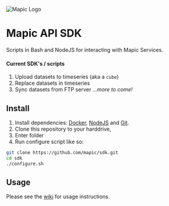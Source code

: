 ![Mapic Logo](https://cloud.githubusercontent.com/assets/2197944/19607635/5c434458-97cb-11e6-941b-e74e83b385ba.png)

# Mapic API SDK
Scripts in Bash and NodeJS for interacting with Mapic Services.

#### Current SDK's / scripts
1. Upload datasets to timeseries (aka a `cube`)
2. Replace datasets in timeseries 
3. Sync datasets from FTP server 
_...more to come!_

## Install

1. Install dependencies: [Docker](https://docs.docker.com/engine/installation/), [NodeJS](https://nodejs.org/en/download/) and [Git](https://git-scm.com/book/en/v2/Getting-Started-Installing-Git).
2. Clone this repository to your harddrive,
3. Enter folder
4. Run configure script
like so:

```bash
git clone https://github.com/mapic/sdk.git
cd sdk
./configure.sh
```

## Usage
Please see the [wiki](https://github.com/mapic/sdk/wiki) for usage instructions.
